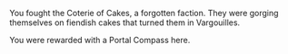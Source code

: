 You fought the Coterie of Cakes, a forgotten faction. They were gorging themselves on fiendish cakes that turned them in Vargouilles. 

You were rewarded with a Portal Compass here.